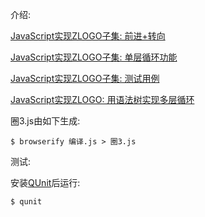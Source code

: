 介绍:

[JavaScript实现ZLOGO子集: 前进+转向](https://zhuanlan.zhihu.com/p/31748014)

[JavaScript实现ZLOGO子集: 单层循环功能](https://zhuanlan.zhihu.com/p/31785790)

[JavaScript实现ZLOGO子集: 测试用例](https://zhuanlan.zhihu.com/p/31870155)

[JavaScript实现ZLOGO: 用语法树实现多层循环](https://zhuanlan.zhihu.com/p/32571516)

圈3.js由如下生成:
```
$ browserify 编译.js > 圈3.js
```
测试:

安装[QUnit](http://qunitjs.com/)后运行:
```
$ qunit
```
